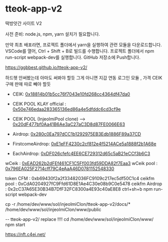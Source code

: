 # tteok-app-v2
떡방앗간 사이트 V2


사전 준비: node.js, npm, yarn 설치가 필요합니다.

만약 최초 배포라면, 프로젝트 폴더에서 yarn을 실행하여 관련 모듈을 다운로드합니다.
VSCode를 열어, Ctrl + Shift + B로 빌드를 수행합니다.
프로젝트 폴더에서 npm run-script webpack-dev를 실행합니다.
GitHub 저장소에 Push합니다.

https://ggbbest.github.io/tteok-app-v2/



하드헷 안써봤는데 아마도 써봐야 할듯
그게 아니면 지갑 연동 로그인 모듈 , 가격  CEIK 구매 판매 따로 빼야 할듯

- CEIK:                 [0x18814b01b5cc76f7043e10fd268cc4364df47da0](https://v2.scope.klaytn.com/token/0x18814b01b5cc76f7043e10fd268cc4364df47da0)
- CEIK POOL KLAY official : [0x50e746edaa283365136ed86a4e5dfddc6cd3cf9e](https://klayswap.com/exchange/pool/detail/0x50e746edaa283365136ed86a4e5dfddc6cd3cf9e)


- CEIK POOL (InjeolmiPool clone) --> [0x20dF477bf0Aa41B6Ae3aC27aC3D8d87FE0066E63](https://v2.scope.klaytn.com/account/0x20dF477bf0Aa41B6Ae3aC27aC3D8d87FE0066E63?tabId=tokenBalance)
- Airdrop:              [0x280c0Ea797dCC1b1292975EB3Edb1886F89a37CD](https://v2.scope.klaytn.com/account/0x280c0Ea797dCC1b1292975EB3Edb1886F89a37CD)
- FirstcomeAirdrop:     [0xE1eFF4230c2cf812e4f5214ACe5a1888f2b1A68e](https://v2.scope.klaytn.com/account/0xE1eFF4230c2cf812e4f5214ACe5a1888f2b1A68e)
- EachAirdrop:          [0xDF026cfefc4EE6CE729312d65c5aB21eCCf3b6C3](https://v2.scope.klaytn.com/account/0xDF026cfefc4EE6CE729312d65c5aB21eCCf3b6C3)

<!-- 2022-01-09
yarn add --dev hardhat
yarn hardhat compile -->
wCeik : [0xEAD262b2dFEf461CF1C5Ff003fd59DDA82f7Eaa3](https://v2.scope.klaytn.com/account/0xEAD262b2dFEf461CF1C5Ff003fd59DDA82f7Eaa3)
wCeik pool : [0x796EA025F2714cff79C4eAaA46D0781152548330](https://v2.scope.klaytn.com/account/0x796EA025F2714cff79C4eAaA46D0781152548330)


token CFM :  0xb69430f2a2f33482036FC9109c217ec5df50C1c4
ceikfm pool :  0xCdA0204927fC9Ffd61D8E1Ae4C30e08b9C0e5478
ceikfm Airdrop :  0x2cC37A65E30B34B7DfF32FC8300a4E93c40aE8E8
ctrl+sh+b
npm run-script webpack-dev

cp -r /home/dev/www/sol/injeolmiClon/tteok-app-v2/docs/* /home/dev/www/sol/injeolmiClon/www/public

-- tteok-app-v2/ replace !!!!
cd /home/dev/www/sol/injeolmiClon/www/
npm start

https://nft.c4ei.net/
